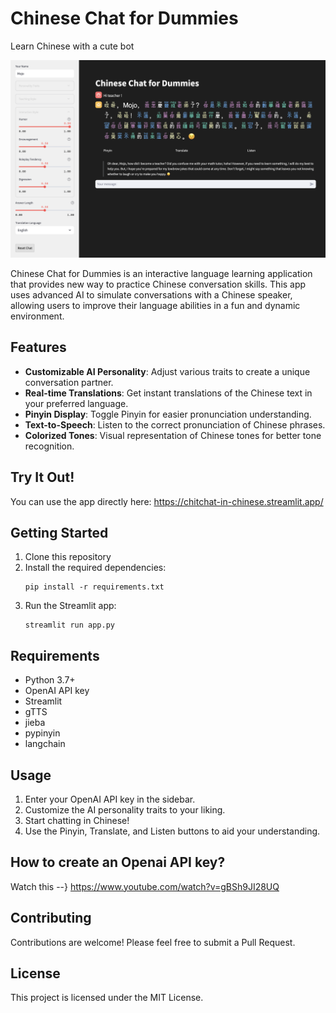 # Chinese Chat for Dummies
Learn Chinese with a cute bot

![Chinese Chat for Dummies Screenshot](image.png)

Chinese Chat for Dummies is an interactive language learning application that provides new way to practice Chinese conversation skills. This app uses advanced AI to simulate conversations with a Chinese speaker, allowing users to improve their language abilities in a fun and dynamic environment.

## Features

- **Customizable AI Personality**: Adjust various traits to create a unique conversation partner.
- **Real-time Translations**: Get instant translations of the Chinese text in your preferred language.
- **Pinyin Display**: Toggle Pinyin for easier pronunciation understanding.
- **Text-to-Speech**: Listen to the correct pronunciation of Chinese phrases.
- **Colorized Tones**: Visual representation of Chinese tones for better tone recognition.

## Try It Out!
You can use the app directly here: https://chitchat-in-chinese.streamlit.app/

## Getting Started

1. Clone this repository
2. Install the required dependencies:
   ```
   pip install -r requirements.txt
   ```
3. Run the Streamlit app:
   ```
   streamlit run app.py
   ```

## Requirements

- Python 3.7+
- OpenAI API key
- Streamlit
- gTTS
- jieba
- pypinyin
- langchain

## Usage

1. Enter your OpenAI API key in the sidebar.
2. Customize the AI personality traits to your liking.
3. Start chatting in Chinese!
4. Use the Pinyin, Translate, and Listen buttons to aid your understanding.

## How to create an Openai API key?

Watch this --} https://www.youtube.com/watch?v=gBSh9JI28UQ

## Contributing

Contributions are welcome! Please feel free to submit a Pull Request.

## License

This project is licensed under the MIT License.
